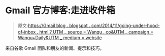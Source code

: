 # Gmail 官方博客:走进收件箱

> 原文:[https://Gmail blog . blogspot . com/2014/11/going-under-hood-of-inbox . html？UTM _ source = Wanqu . co&UTM _ campaign = Wanqu+Daily&UTM _ medium = website](https://gmailblog.blogspot.com/2014/11/going-under-hood-of-inbox.html?utm_source=wanqu.co&utm_campaign=Wanqu+Daily&utm_medium=website)

来自谷歌 Gmail 团队和朋友的新闻、提示和技巧。